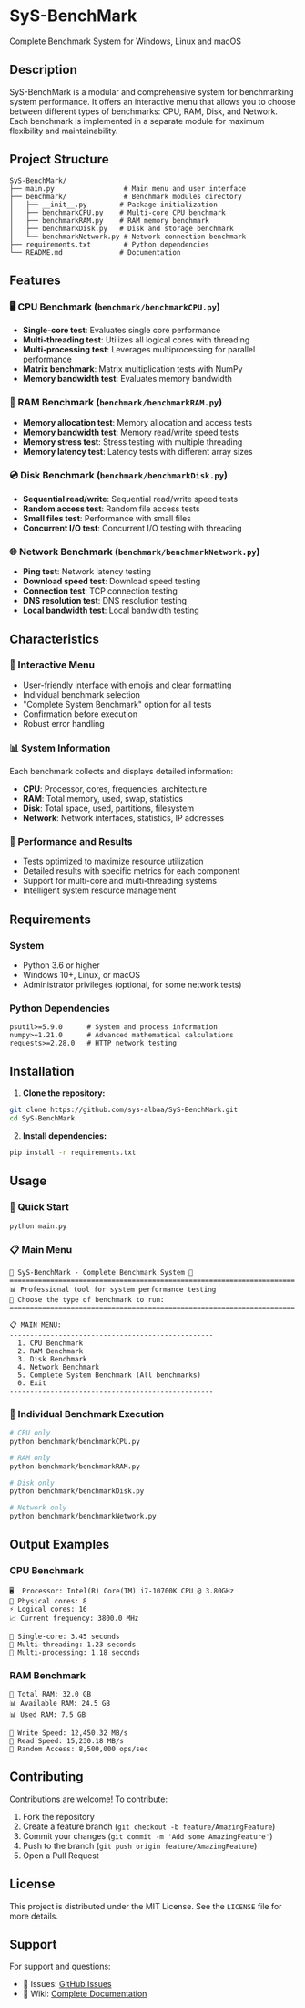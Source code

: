 # SyS-BenchMark
Complete Benchmark System for Windows, Linux and macOS

## Description

SyS-BenchMark is a modular and comprehensive system for benchmarking system performance. It offers an interactive menu that allows you to choose between different types of benchmarks: CPU, RAM, Disk, and Network. Each benchmark is implemented in a separate module for maximum flexibility and maintainability.

## Project Structure

```
SyS-BenchMark/
├── main.py                 # Main menu and user interface
├── benchmark/              # Benchmark modules directory
│   ├── __init__.py        # Package initialization
│   ├── benchmarkCPU.py    # Multi-core CPU benchmark
│   ├── benchmarkRAM.py    # RAM memory benchmark
│   ├── benchmarkDisk.py   # Disk and storage benchmark
│   └── benchmarkNetwork.py # Network connection benchmark
├── requirements.txt        # Python dependencies
└── README.md              # Documentation
```

## Features

### 🖥️ CPU Benchmark (`benchmark/benchmarkCPU.py`)
- **Single-core test**: Evaluates single core performance
- **Multi-threading test**: Utilizes all logical cores with threading
- **Multi-processing test**: Leverages multiprocessing for parallel performance
- **Matrix benchmark**: Matrix multiplication tests with NumPy
- **Memory bandwidth test**: Evaluates memory bandwidth

### 💾 RAM Benchmark (`benchmark/benchmarkRAM.py`)
- **Memory allocation test**: Memory allocation and access tests
- **Memory bandwidth test**: Memory read/write speed tests
- **Memory stress test**: Stress testing with multiple threading
- **Memory latency test**: Latency tests with different array sizes

### 💿 Disk Benchmark (`benchmark/benchmarkDisk.py`)
- **Sequential read/write**: Sequential read/write speed tests
- **Random access test**: Random file access tests
- **Small files test**: Performance with small files
- **Concurrent I/O test**: Concurrent I/O testing with threading

### 🌐 Network Benchmark (`benchmark/benchmarkNetwork.py`)
- **Ping test**: Network latency testing
- **Download speed test**: Download speed testing
- **Connection test**: TCP connection testing
- **DNS resolution test**: DNS resolution testing
- **Local bandwidth test**: Local bandwidth testing

## Characteristics

### 🎯 Interactive Menu
- User-friendly interface with emojis and clear formatting
- Individual benchmark selection
- "Complete System Benchmark" option for all tests
- Confirmation before execution
- Robust error handling

### 📊 System Information
Each benchmark collects and displays detailed information:
- **CPU**: Processor, cores, frequencies, architecture
- **RAM**: Total memory, used, swap, statistics
- **Disk**: Total space, used, partitions, filesystem
- **Network**: Network interfaces, statistics, IP addresses

### 🚀 Performance and Results
- Tests optimized to maximize resource utilization
- Detailed results with specific metrics for each component
- Support for multi-core and multi-threading systems
- Intelligent system resource management

## Requirements

### System
- Python 3.6 or higher
- Windows 10+, Linux, or macOS
- Administrator privileges (optional, for some network tests)

### Python Dependencies
```
psutil>=5.9.0      # System and process information
numpy>=1.21.0      # Advanced mathematical calculations
requests>=2.28.0   # HTTP network testing
```

## Installation

1. **Clone the repository:**
```bash
git clone https://github.com/sys-albaa/SyS-BenchMark.git
cd SyS-BenchMark
```

2. **Install dependencies:**
```bash
pip install -r requirements.txt
```

## Usage

### 🚀 Quick Start
```bash
python main.py
```

### 📋 Main Menu
```
🚀 SyS-BenchMark - Complete Benchmark System 🚀
======================================================================
📊 Professional tool for system performance testing
🔧 Choose the type of benchmark to run:
======================================================================

📋 MAIN MENU:
--------------------------------------------------
  1. CPU Benchmark
  2. RAM Benchmark  
  3. Disk Benchmark
  4. Network Benchmark
  5. Complete System Benchmark (All benchmarks)
  0. Exit
--------------------------------------------------
```

### 🎯 Individual Benchmark Execution
```bash
# CPU only
python benchmark/benchmarkCPU.py

# RAM only
python benchmark/benchmarkRAM.py

# Disk only
python benchmark/benchmarkDisk.py

# Network only
python benchmark/benchmarkNetwork.py
```

## Output Examples

### CPU Benchmark
```
🖥️  Processor: Intel(R) Core(TM) i7-10700K CPU @ 3.80GHz
🔢 Physical cores: 8
⚡ Logical cores: 16
📈 Current frequency: 3800.0 MHz

🚀 Single-core: 3.45 seconds
🚀 Multi-threading: 1.23 seconds  
🚀 Multi-processing: 1.18 seconds
```

### RAM Benchmark
```
💾 Total RAM: 32.0 GB
📊 Available RAM: 24.5 GB
📊 Used RAM: 7.5 GB

🚀 Write Speed: 12,450.32 MB/s
📖 Read Speed: 15,230.18 MB/s
🎲 Random Access: 8,500,000 ops/sec
```

## Contributing

Contributions are welcome! To contribute:

1. Fork the repository
2. Create a feature branch (`git checkout -b feature/AmazingFeature`)
3. Commit your changes (`git commit -m 'Add some AmazingFeature'`)
4. Push to the branch (`git push origin feature/AmazingFeature`)
5. Open a Pull Request

## License

This project is distributed under the MIT License. See the `LICENSE` file for more details.

## Support

For support and questions:
- 🐛 Issues: [GitHub Issues](https://github.com/sys-albaa/SyS-BenchMark/issues)
- 📖 Wiki: [Complete Documentation](https://github.com/sys-albaa/SyS-BenchMark/wiki)
